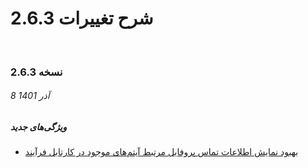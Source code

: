 # شرح تغییرات 2.6.3
<br>

### نسخه 2.6.3
###### 8 آذر 1401
##### ویژگی‌های جدید
- [بهبود نمایش اطلاعات تماس پروفایل مرتبط آیتم‌های موجود در کارتابل فرآیند](https://github.com/1stco/PayamGostarDocs/blob/master/releasenote/2.6.3/UserCartable.md)
